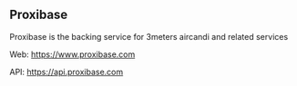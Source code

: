 ## Proxibase
Proxibase is the backing service for 3meters aircandi and related services

Web: <https://www.proxibase.com>

API: <https://api.proxibase.com>


